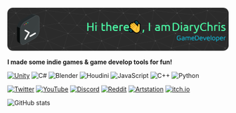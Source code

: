 

![Header](./github-header-image.png)

<!-- 
### Hi there 👋, my name is DiaryChris
#### I am a Game Developer -->

**I made some indie games & game develop tools for fun!**



[![Unity](https://img.shields.io/badge/Unity-100000?style=for-the-badge&logo=unity&logoColor=white)](https://assetstore.unity.com/packages/slug/195038) ![C#](https://img.shields.io/badge/c%23-%23239120.svg?style=for-the-badge&logo=c-sharp&logoColor=white) ![Blender](https://img.shields.io/badge/blender-%23F5792A.svg?style=for-the-badge&logo=blender&logoColor=white) ![Houdini](https://img.shields.io/badge/houdini-%23FF4713.svg?&style=for-the-badge&logo=houdini&logoColor=white) ![JavaScript](https://img.shields.io/badge/javascript-%23323330.svg?style=for-the-badge&logo=javascript&logoColor=%23F7DF1E) ![C++](https://img.shields.io/badge/c++-%2300599C.svg?style=for-the-badge&logo=c%2B%2B&logoColor=white) ![Python](https://img.shields.io/badge/python-3670A0?style=for-the-badge&logo=python&logoColor=ffdd54)


[![Twitter](https://img.shields.io/badge/Twitter-%231DA1F2.svg?logo=Twitter&logoColor=white)](https://twitter.com/diarychris_cn) [![YouTube](https://img.shields.io/badge/YouTube-%23FF0000.svg?logo=YouTube&logoColor=white)](https://youtube.com/channel/UCmP5GrjZ_vvs2JdYj7eSpVg) [![Discord](https://img.shields.io/badge/Discord-%237289DA.svg?logo=discord&logoColor=white)](https://discord.gg/cNYGuMt) [![Reddit](https://img.shields.io/badge/Reddit-%23FF4500.svg?logo=Reddit&logoColor=white)](https://reddit.com/user/diarychris) [![Artstation](https://img.shields.io/badge/artstation-%2313AFF0.svg?&logo=artstation&logoColor=white)](https://www.artstation.com/diarychris) [![itch.io](https://img.shields.io/badge/itch.io-%23FA5C5C.svg?&logo=itch.io&logoColor=white)](https://diary.itch.io/)


![GitHub stats](https://github-readme-stats.vercel.app/api?username=DiaryChris&show_icons=true&count_private=true&include_all_commits=true)  


<!--[![Top Langs](https://github-readme-stats.vercel.app/api/top-langs/?username=DiaryChris&hide_border=true&layout=compact)](https://github.com/anuraghazra/github-readme-stats)-->

<!--
**DiaryChris/DiaryChris** is a ✨ _special_ ✨ repository because its `README.md` (this file) appears on your GitHub profile.

Here are some ideas to get you started:

- 🔭 I’m currently working on ...
- 🌱 I’m currently learning ...
- 👯 I’m looking to collaborate on ...
- 🤔 I’m looking for help with ...
- 💬 Ask me about ...
- 📫 How to reach me: ...
- 😄 Pronouns: ...
- ⚡ Fun fact: ...
-->


